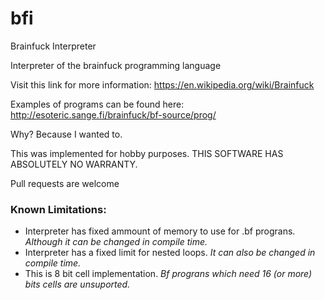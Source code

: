 # bfi
Brainfuck Interpreter

Interpreter of the brainfuck programming language

Visit this link for more information: https://en.wikipedia.org/wiki/Brainfuck

Examples of programs can be found here: http://esoteric.sange.fi/brainfuck/bf-source/prog/

Why?
Because I wanted to. 

This was implemented for hobby purposes. THIS SOFTWARE HAS ABSOLUTELY NO WARRANTY.

Pull requests are welcome

### Known Limitations:

  * Interpreter has fixed ammount of memory to use for .bf prograns. 
  *Although it can be changed in compile time.*
  * Interpreter has a fixed limit for nested loops. 
  *It can also be changed in compile time.*
  * This is 8 bit cell implementation. 
  *Bf prograns which need 16 (or more) bits cells are unsuported.* 



